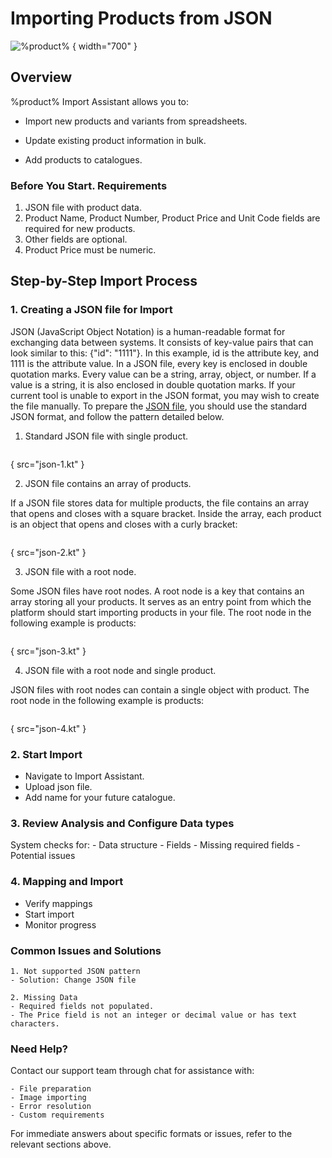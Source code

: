 # Importing Products from JSON

![%product%](create-json.png) { width="700" }

## Overview
%product% Import Assistant  allows you to:

- Import new products and variants from spreadsheets.

- Update existing product information in bulk.

- Add products to catalogues.

### Before You Start. Requirements
1. JSON file with product data.
2. Product Name, Product Number, Product Price and Unit Code fields are required for new products.
3. Other fields are optional.
4. Product Price must be numeric.

## Step-by-Step Import Process

### 1. Creating a JSON file for Import
JSON (JavaScript Object Notation) is a human-readable format for exchanging data between systems. It consists of key-value pairs that can look similar to this: {"id": "1111"}. In this example, id is the attribute key, and 1111 is the attribute value. In a JSON file, every key is enclosed in double quotation marks. Every value can be a string, array, object, or number. If a value is a string, it is also enclosed in double quotation marks.
If your current tool is unable to export in the JSON format, you may wish to create the file manually.
To prepare the [JSON file](https://www.json.org/json-en.html), you should use the standard JSON format, and follow the pattern detailed below.

1. Standard JSON file with single product.
```kotlin
```
{ src="json-1.kt" }

2. JSON file contains an array of products.

If a JSON file stores data for multiple products, the file contains an array that opens and closes with a square bracket. Inside the array, each product is an object that opens and closes with a curly bracket:
```kotlin
```
{ src="json-2.kt" }

3. JSON file with a root node.

Some JSON files have root nodes. A root node is a key that contains an array storing all your products. It serves as an entry point from which the platform should start importing products in your file.
The root node in the following example is products:

```kotlin
```
{ src="json-3.kt" }

4. JSON file with a root node and single product.

JSON files with root nodes can contain a single object with product. The root node in the following example is products:

```kotlin
```
{ src="json-4.kt" }

### 2. Start Import
   - Navigate to Import Assistant.
   - Upload json file.
   - Add name for your future catalogue.

### 3. Review Analysis and Configure Data types
   System checks for:
    - Data structure
    - Fields
    - Missing required fields
    - Potential issues

### 4. Mapping and Import
   - Verify mappings
   - Start import
   - Monitor progress

### Common Issues and Solutions
    1. Not supported JSON pattern
    - Solution: Change JSON file

    2. Missing Data
    - Required fields not populated.
    - The Price field is not an integer or decimal value or has text characters.

### Need Help?
Contact our support team through chat for assistance with:

    - File preparation
    - Image importing
    - Error resolution
    - Custom requirements

For immediate answers about specific formats or issues, refer to the relevant sections above.
